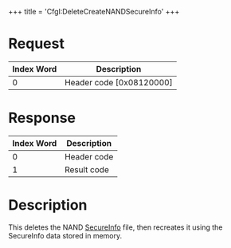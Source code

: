 +++
title = 'CfgI:DeleteCreateNANDSecureInfo'
+++

# Request

| Index Word | Description                |
|------------|----------------------------|
| 0          | Header code \[0x08120000\] |

# Response

| Index Word | Description |
|------------|-------------|
| 0          | Header code |
| 1          | Result code |

# Description

This deletes the NAND [SecureInfo](Nandrw/sys/SecureInfo_A "wikilink")
file, then recreates it using the SecureInfo data stored in memory.
